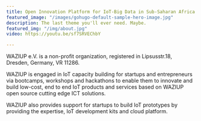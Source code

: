 ```yaml
---
title: Open Innovation Platform for IoT-Big Data in Sub-Saharan Africa
featured_image: "/images/gohugo-default-sample-hero-image.jpg"
description: The last theme you'll ever need. Maybe.
featured_img: "/img/about.jpg"
video: https://youtu.be/sf7SRVEChbY

---
```

WAZIUP e.V. is a non-profit organization, registered in Lipsusstr.18, Dresden, Germany, VR 11286.

WAZIUP is engaged in IoT capacity building for startups and entrepreneurs via bootcamps, workshops and hackathons to enable them to innovate and build low-cost, end to end IoT products and services based on WAZIUP open source cutting edge ICT solutions. 

WAZIUP also provides support for startups to build IoT prototypes by providing the expertise, IoT development kits and cloud platform.  
